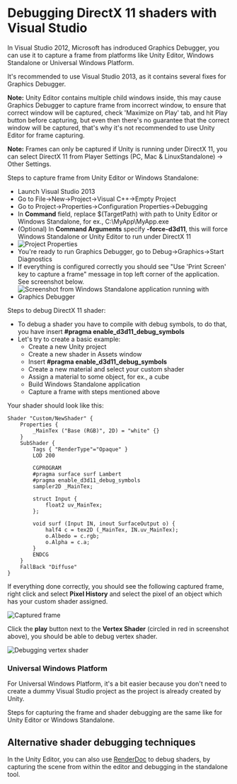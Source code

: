Debugging DirectX 11 shaders with Visual Studio
===============================================

In Visual Studio 2012, Microsoft has indroduced Graphics Debugger, you can use it to capture a frame from platforms like Unity Editor, Windows Standalone or Universal Windows Platform.

It's recommended to use Visual Studio 2013, as it contains several fixes for Graphics Debugger.

**Note:** Unity Editor contains multiple child windows inside, this may cause Graphics Debugger to capture frame from incorrect window, to ensure that correct window will be captured, check 'Maximize on Play' tab, and hit Play button before capturing, but even then there's no guarantee that the correct window will be captured, that's why it's not recommended to use Unity Editor for frame capturing.

**Note:** Frames can only be captured if Unity is running under DirectX 11, you can select DirectX 11 from Player Settings (PC, Mac & LinuxStandalone) -> Other Settings.


Steps to capture frame from Unity Editor or Windows Standalone:

 * Launch Visual Studio 2013
 * Go to File->New->Project->Visual C++->Empty Project
 * Go to Project->Properties->Configuration Properties->Debugging
 * In **Command** field, replace $(TargetPath) with path to Unity Editor or Windows Standalone, for ex., C:\MyApp\MyApp.exe
 * (Optional) In **Command Arguments** specify **-force-d3d11**, this will force Windows Standalone or Unity Editor to run under DirectX 11
 * ![Project Properties](../uploads/Main/ShaderDebuggingVSProps.png) 
 * You're ready to run Graphics Debugger, go to Debug->Graphics->Start Diagnostics
 * If everything is configured correctly you should see "Use 'Print Screen' key to capture a frame" message in top left corner of the application. See screenshot below.
 * ![Screenshot from Windows Standalone application running with Graphics Debugger](../uploads/Main/ShaderDebuggingStandalone.png) 

Steps to debug DirectX 11 shader:

 * To debug a shader you have to compile with debug symbols, to do that, you have insert **#pragma enable_d3d11_debug_symbols**
 * Let's try to create a basic example:
    * Create a new Unity project
    * Create a new shader in Assets window
    * Insert **#pragma enable_d3d11_debug_symbols**
    * Create a new material and select your custom shader
    * Assign a material to some object, for ex., a cube
    * Build Windows Standalone application
    * Capture a frame with steps mentioned above
  
Your shader should look like this:

````
Shader "Custom/NewShader" {
	Properties {
		_MainTex ("Base (RGB)", 2D) = "white" {}
	}
	SubShader {
		Tags { "RenderType"="Opaque" }
		LOD 200
		
		CGPROGRAM
		#pragma surface surf Lambert
		#pragma enable_d3d11_debug_symbols
		sampler2D _MainTex;

		struct Input {
			float2 uv_MainTex;
		};

		void surf (Input IN, inout SurfaceOutput o) {
			half4 c = tex2D (_MainTex, IN.uv_MainTex);
			o.Albedo = c.rgb;
			o.Alpha = c.a;
		}
		ENDCG
	} 
	FallBack "Diffuse"
}

````

If everything done correctly, you should see the following captured frame, right click and select **Pixel History** and select the pixel of an object which has your custom shader assigned.

![Captured frame](../uploads/Main/ShaderDebuggingCapturedFrame.png) 

Click the **play** button next to the **Vertex Shader** (circled in red in screenshot above), you should be able to debug vertex shader.

![Debugging vertex shader](../uploads/Main/ShaderDebuggingVertexShader.png) 


### Universal Windows Platform

For Universal Windows Platform, it's a bit easier because you don't need to create a dummy Visual Studio project as the project is already created by Unity.

Steps for capturing the frame and shader debugging are the same like for Unity Editor or Windows Standalone.

## Alternative shader debugging techniques

In the Unity Editor, you can also use [RenderDoc](RenderDocIntegration) to debug shaders, by capturing the scene from within the editor and debugging in the standalone tool.
